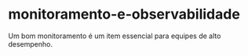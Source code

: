 # monitoramento-e-observabilidade
Um bom monitoramento é um item essencial para equipes de alto desempenho.
